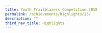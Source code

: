 ```yaml
---
title: Youth Trailblazers Competition 2018
permalink: /achievements/highlights/23/
description: ""
third_nav_title: Highlights
---
```

